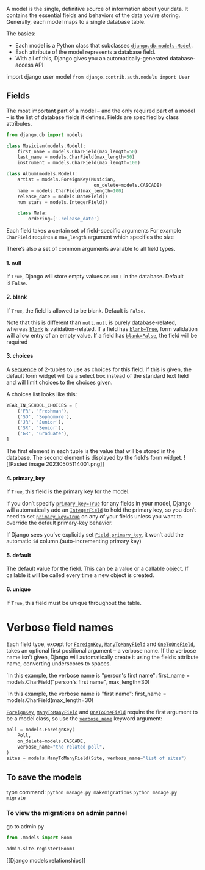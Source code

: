 A model is the single, definitive source of information about your data. It contains the essential fields and behaviors of the data you’re storing. Generally, each model maps to a single database table.

The basics:

-   Each model is a Python class that subclasses [`django.db.models.Model`](https://docs.djangoproject.com/en/4.1/ref/models/instances/#django.db.models.Model "django.db.models.Model").
-   Each attribute of the model represents a database field.
-   With all of this, Django gives you an automatically-generated database-access API

import django user model
`from django.contrib.auth.models import User`

## Fields

The most important part of a model – and the only required part of a model – is the list of database fields it defines. 
Fields are specified by class attributes.

```python
from django.db import models

class Musician(models.Model):
    first_name = models.CharField(max_length=50)
    last_name = models.CharField(max_length=50)
    instrument = models.CharField(max_length=100)

class Album(models.Model):
    artist = models.ForeignKey(Musician, 
							    on_delete=models.CASCADE)
    name = models.CharField(max_length=100)
    release_date = models.DateField()
    num_stars = models.IntegerField()

	class Meta:
		ordering=['-release_date']

```

Each field takes a certain set of field-specific arguments
For example `CharField`  requires a `max_length` argument which specifies the size

There’s also a set of common arguments available to all field types.

#### 1. null
If `True`, Django will store empty values as `NULL` in the database. Default is `False`.

#### 2. blank
If `True`, the field is allowed to be blank. Default is `False`.

Note that this is different than [`null`](https://docs.djangoproject.com/en/4.1/ref/models/fields/#django.db.models.Field.null "django.db.models.Field.null"). [`null`](https://docs.djangoproject.com/en/4.1/ref/models/fields/#django.db.models.Field.null "django.db.models.Field.null") is purely database-related, whereas [`blank`](https://docs.djangoproject.com/en/4.1/ref/models/fields/#django.db.models.Field.blank "django.db.models.Field.blank") is validation-related. If a field has [`blank=True`](https://docs.djangoproject.com/en/4.1/ref/models/fields/#django.db.models.Field.blank "django.db.models.Field.blank"), form validation will allow entry of an empty value. If a field has [`blank=False`](https://docs.djangoproject.com/en/4.1/ref/models/fields/#django.db.models.Field.blank "django.db.models.Field.blank"), the field will be required

#### 3. choices
A [sequence](https://docs.python.org/3/glossary.html#term-sequence "(in Python v3.11)") of 2-tuples to use as choices for this field. If this is given, the default form widget will be a select box instead of the standard text field and will limit choices to the choices given.

A choices list looks like this:
```python
YEAR_IN_SCHOOL_CHOICES = [
    ('FR', 'Freshman'),
    ('SO', 'Sophomore'),
    ('JR', 'Junior'),
    ('SR', 'Senior'),
    ('GR', 'Graduate'),
]
```

The first element in each tuple is the value that will be stored in the database. The second element is displayed by the field’s form widget.
![[Pasted image 20230505114001.png]]

#### 4. primary_key
If `True`, this field is the primary key for the model.

if you don’t specify [`primary_key=True`](https://docs.djangoproject.com/en/4.1/ref/models/fields/#django.db.models.Field.primary_key "django.db.models.Field.primary_key") for any fields in your model, Django will automatically add an [`IntegerField`](https://docs.djangoproject.com/en/4.1/ref/models/fields/#django.db.models.IntegerField "django.db.models.IntegerField") to hold the primary key, so you don’t need to set [`primary_key=True`](https://docs.djangoproject.com/en/4.1/ref/models/fields/#django.db.models.Field.primary_key "django.db.models.Field.primary_key") on any of your fields unless you want to override the default primary-key behavior.

If Django sees you’ve explicitly set [`Field.primary_key`](https://docs.djangoproject.com/en/4.1/ref/models/fields/#django.db.models.Field.primary_key "django.db.models.Field.primary_key"), it won’t add the automatic `id` column.(auto-incrementing primary key)

#### 5. default
The default value for the field. This can be a value or a callable object. If callable it will be called every time a new object is created.

#### 6. unique
If `True`, this field must be unique throughout the table.

# Verbose field names

Each field type, except for [`ForeignKey`](https://docs.djangoproject.com/en/4.1/ref/models/fields/#django.db.models.ForeignKey "django.db.models.ForeignKey"), [`ManyToManyField`](https://docs.djangoproject.com/en/4.1/ref/models/fields/#django.db.models.ManyToManyField "django.db.models.ManyToManyField") and [`OneToOneField`](https://docs.djangoproject.com/en/4.1/ref/models/fields/#django.db.models.OneToOneField "django.db.models.OneToOneField"), takes an optional first positional argument – a verbose name. If the verbose name isn’t given, Django will automatically create it using the field’s attribute name, converting underscores to spaces.

`In this example, the verbose name is "person's first name":
first_name = models.CharField("person's first name", max_length=30)

`In this example, the verbose name is "first name":
first_name = models.CharField(max_length=30)

[`ForeignKey`](https://docs.djangoproject.com/en/4.1/ref/models/fields/#django.db.models.ForeignKey "django.db.models.ForeignKey"), [`ManyToManyField`](https://docs.djangoproject.com/en/4.1/ref/models/fields/#django.db.models.ManyToManyField "django.db.models.ManyToManyField") and [`OneToOneField`](https://docs.djangoproject.com/en/4.1/ref/models/fields/#django.db.models.OneToOneField "django.db.models.OneToOneField") require the first argument to be a model class, so use the [`verbose_name`](https://docs.djangoproject.com/en/4.1/ref/models/fields/#django.db.models.Field.verbose_name "django.db.models.Field.verbose_name") keyword argument:

```python
poll = models.ForeignKey(
    Poll,
    on_delete=models.CASCADE,
    verbose_name="the related poll",
)
sites = models.ManyToManyField(Site, verbose_name="list of sites")
```

## To save the models
type command:
`python manage.py makemigrations`
`python manage.py migrate`

### To view the migrations on admin pannel
go to admin.py
```python
from .models import Room

admin.site.register(Room)
```

[[Django models relationships]]